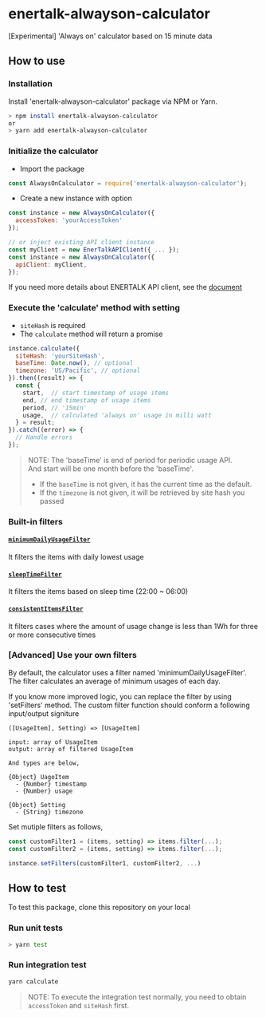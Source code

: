 # enertalk-alwayson-calculator
[Experimental] 'Always on' calculator based on 15 minute data

## How to use

### Installation
Install 'enertalk-alwayson-calculator' package via NPM or Yarn.
```sh
> npm install enertalk-alwayson-calculator
or
> yarn add enertalk-alwayson-calculator
```

### Initialize the calculator
- Import the package

```js
const AlwaysOnCalculator = require('enertalk-alwayson-calculator');
```

- Create a new instance with option

```js
const instance = new AlwaysOnCalculator({
  accessToken: 'yourAccessToken'
});

// or inject existing API client instance
const myClient = new EnerTalkAPIClient({ ... });
const instance = new AlwaysOnCalculator({
  apiClient: myClient,
});
```

If you need more details about ENERTALK API client, see the [document](https://github.com/encoredincubator/enertalk-api-client)

### Execute the 'calculate' method with setting
- `siteHash` is required
- The `calculate` method will return a promise

```js
instance.calculate({
  siteHash: 'yourSiteHash',
  baseTime: Date.now(), // optional
  timezone: 'US/Pacific', // optional
}).then((result) => {
  const {
    start,  // start timestamp of usage items
    end, // end timestamp of usage items
    period, // '15min'
    usage,  // calculated 'always on' usage in milli watt
  } = result;
}).catch((error) => {
  // Handle errors
});
```

> NOTE: The 'baseTime' is end of period for periodic usage API.  
> And start will be one month before the 'baseTime'.   
> - If the `baseTime` is not given, it has the current time as the default.  
> - If the `timezone` is not given, it will be retrieved by site hash you passed  


### Built-in filters
#### [`minimumDailyUsageFilter`](https://github.com/encoredincubator/enertalk-alwayson-calculator/blob/master/lib/index.js#L74-L99)
It filters the items with daily lowest usage

#### [`sleepTimeFilter`](https://github.com/encoredincubator/enertalk-alwayson-calculator/blob/master/lib/index.js#L101-L111)
It filters the items based on sleep time (22:00 ~ 06:00)

#### [`consistentItemsFilter`](https://github.com/encoredincubator/enertalk-alwayson-calculator/blob/master/lib/index.js#L113-L153)
It filters cases where the amount of usage change is less than 1Wh for three or more consecutive times


### [Advanced] Use your own filters
By default, the calculator uses a filter named 'minimumDailyUsageFilter'.
The filter calculates an average of minimum usages of each day.

If you know more improved logic, you can replace the filter by using 'setFilters' method.
The custom filter function should conform a following input/output signiture

```
([UsageItem], Setting) => [UsageItem]

input: array of UsageItem  
output: array of filtered UsageItem

And types are below,  

{Object} UageItem  
  - {Number} timestamp
  - {Number} usage

{Object} Setting  
  - {String} timezone
```

 Set mutiple filters as follows,
 ```js
 const customFilter1 = (items, setting) => items.filter(...);
 const customFilter2 = (items, setting) => items.filter(...);

 instance.setFilters(customFilter1, customFilter2, ...)
 ```


 ## How to test
 To test this package, clone this repository on your local

 ### Run unit tests

 ```sh
 > yarn test
 ```

 ### Run integration test

 ```sh
 yarn calculate
 ```

 > NOTE: To execute the integration test normally, you need to obtain `accessToken`  and `siteHash` first.
